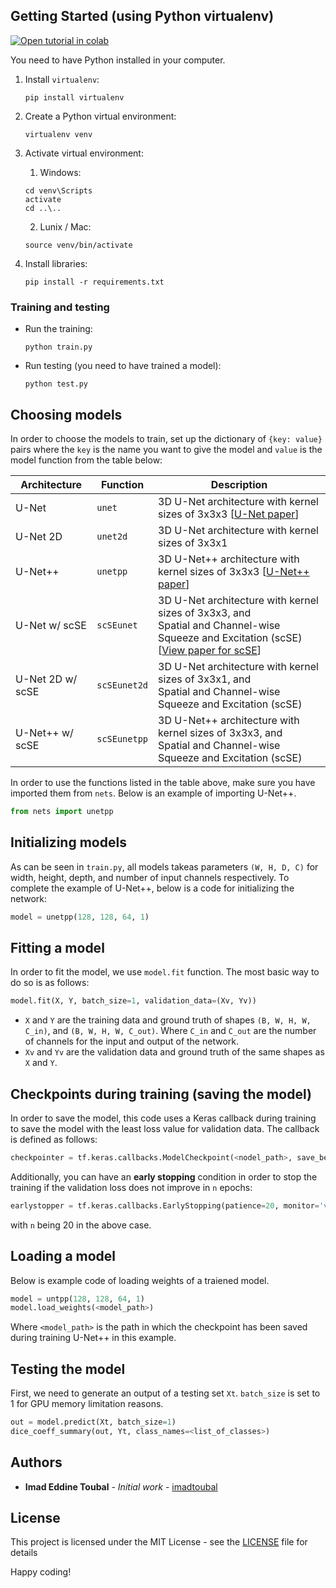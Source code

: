 ## Getting Started (using Python virtualenv)

[![Open tutorial in colab](https://colab.research.google.com/assets/colab-badge.svg)](https://colab.research.google.com/github/imadtoubal/3D-U-Net-implementation-in-TensorFlow-and-Keras/blob/master/1.GettingStarted.ipynb)

You need to have Python installed in your computer.

1. Install `virtualenv`:
   ```
   pip install virtualenv
   ```
2. Create a Python virtual environment:
   ```
   virtualenv venv
   ```
3. Activate virtual environment:
   1. Windows:
   ```
   cd venv\Scripts
   activate
   cd ..\..
   ```
   2. Lunix / Mac:
   ```
   source venv/bin/activate
   ```
4. Install libraries:

   ```
   pip install -r requirements.txt
   ```

### Training and testing

- Run the training:
  ```
  python train.py
  ```
- Run testing (you need to have trained a model):
  ```
  python test.py
  ```

## Choosing models

In order to choose the models to train, set up the dictionary of `{key: value}` pairs where the `key` is the name you want to give the model and `value` is the model function from the table below:

| Architecture     | Function     | Description                                                                                                                                                                   |
| ---------------- | ------------ | ----------------------------------------------------------------------------------------------------------------------------------------------------------------------------- |
| U-Net            | `unet`       | 3D U-Net architecture with kernel sizes of 3x3x3 [[U-Net paper](https://arxiv.org/abs/1505.04597)]                                                                                                                             |
| U-Net 2D         | `unet2d`     | 3D U-Net architecture with kernel sizes of 3x3x1                                                                                                                              |
| U-Net++          | `unetpp`     | 3D U-Net++ architecture with kernel sizes of 3x3x3 [[U-Net++ paper](https://arxiv.org/abs/1807.10165)]                                                                                                                            |
| U-Net w/ scSE    | `scSEunet`   | 3D U-Net architecture with kernel sizes of 3x3x3, and <br>Spatial and Channel-wise Squeeze and Excitation (scSE)<br>[[View paper for scSE](https://arxiv.org/abs/1709.01507)] |
| U-Net 2D w/ scSE | `scSEunet2d` | 3D U-Net architecture with kernel sizes of 3x3x1, and <br>Spatial and Channel-wise Squeeze and Excitation (scSE)                                                              |
| U-Net++ w/ scSE  | `scSEunetpp` | 3D U-Net++ architecture with kernel sizes of 3x3x3, and <br>Spatial and Channel-wise Squeeze and Excitation (scSE)                                                            |

In order to use the functions listed in the table above, make sure you have imported them from `nets`. Below is an example of importing U-Net++.

```Python
from nets import unetpp
```

## Initializing models

As can be seen in `train.py`, all models takeas parameters `(W, H, D, C)` for width, height, depth, and number of input channels respectively. To complete the example of U-Net++, below is a code for initializing the network:

```Python
model = unetpp(128, 128, 64, 1)
```

## Fitting a model

In order to fit the model, we use `model.fit` function. The most basic way to do so is as follows:

```Python
model.fit(X, Y, batch_size=1, validation_data=(Xv, Yv))
```

- `X` and `Y` are the training data and ground truth of shapes `(B, W, H, W, C_in)`, and `(B, W, H, W, C_out)`. Where `C_in` and `C_out` are the number of channels for the input and output of the network.
- `Xv` and `Yv` are the validation data and ground truth of the same shapes as `X` and `Y`.

## Checkpoints during training (saving the model)

In order to save the model, this code uses a Keras callback during training to save the model with the least loss value for validation data. The callback is defined as follows:

```Python
checkpointer = tf.keras.callbacks.ModelCheckpoint(<nodel_path>, save_best_only=True)
```

Additionally, you can have an **early stopping** condition in order to stop the training if the validation loss does not improve in `n` epochs:

```Python
earlystopper = tf.keras.callbacks.EarlyStopping(patience=20, monitor='val_loss')
```

with `n` being 20 in the above case.

## Loading a model

Below is example code of loading weights of a traiened model.

```Python
model = untpp(128, 128, 64, 1)
model.load_weights(<model_path>)
```

Where `<model_path>` is the path in which the checkpoint has been saved during training U-Net++ in this example.

## Testing the model

First, we need to generate an output of a testing set `Xt`. `batch_size` is set to 1 for GPU memory limitation reasons.

```Python
out = model.predict(Xt, batch_size=1)
dice_coeff_summary(out, Yt, class_names=<list_of_classes>)
```

## Authors

- **Imad Eddine Toubal** - _Initial work_ - [imadtoubal](https://github.com/imadtoubal)

## License

This project is licensed under the MIT License - see the [LICENSE](LICENSE) file for details

Happy coding!
